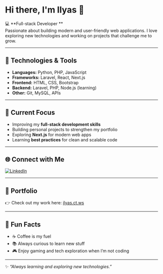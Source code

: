 # Hi there, I'm Ilyas 👋  

💻 **Full-stack Developer **  
Passionate about building modern and user-friendly web applications. I love exploring new technologies and working on projects that challenge me to grow.  

---

## 🔧 Technologies & Tools  
- **Languages:** Python, PHP, JavaScript  
- **Frameworks:** Laravel, React, Next.js  
- **Frontend:** HTML, CSS, Bootstrap  
- **Backend:** Laravel, PHP, Node.js (learning)  
- **Other:** Git, MySQL, APIs  

---

## 🚀 Current Focus  
- Improving my **full-stack development skills**  
- Building personal projects to strengthen my portfolio  
- Exploring **Next.js** for modern web apps  
- Learning **best practices** for clean and scalable code


---

## 🌐 Connect with Me  
[![LinkedIn](https://img.shields.io/badge/LinkedIn-Ilyas%20Fainach-blue?style=for-the-badge&logo=linkedin)](https://www.linkedin.com/in/ilyasfainach/)  

---

## 🎨 Portfolio  
👉 Check out my work here: [ilyas.ct.ws](https://ilyas.ct.ws)  

---

## 🌱 Fun Facts  
- ☕ Coffee is my fuel  
- 📚 Always curious to learn new stuff  
- 🎮 Enjoy gaming and tech exploration when I’m not coding  

---
✨ _“Always learning and exploring new technologies.”_
